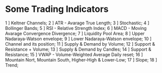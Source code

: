 # Some Trading Indicators

1 ] Keltner Channels;
2 ] ATR - Avarage True Length;
3 ] Stochastic;
4 ] Bollinger Bands;
5 ] RSI - Relative Strength Index;
6 ] MACD - Moving Avarage Convergence Divergence;
7 ] Liquidity Pool Area;
8 ] Upper Nadaraya-Watson envelope;
9 ] Lower Nadaraya-Watson envelope;
10 ] Channel and its position;
11 ] Supply & Demand by Volume;
12 ] Support & Resistance + Volume;
13 ] Supply & Demand by Candles;
14 ] Support & Resistance;
15 ] VWAP - Volume-Weighted Average Daily reset;
16 ] Mountain Nort, Mountain South, Higher-High & Lower-Low;
17 ] Slope;
18 ] Trend;
